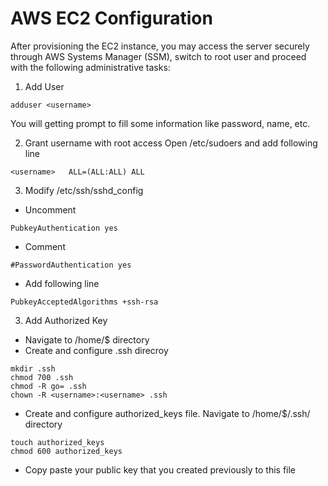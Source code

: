 # AWS EC2 Configuration

After provisioning the EC2 instance, you may access the server securely through AWS Systems Manager (SSM), switch to root user and proceed with the following administrative tasks:
1. Add User
```
adduser <username>
```
You will getting prompt to fill some information like password, name, etc.

2. Grant username with root access
Open /etc/sudoers and add following line
```
<username>   ALL=(ALL:ALL) ALL
```
3. Modify /etc/ssh/sshd_config
- Uncomment 
```
PubkeyAuthentication yes
```
- Comment
```
#PasswordAuthentication yes
```
- Add following line
```
PubkeyAcceptedAlgorithms +ssh-rsa
```
3. Add Authorized Key
- Navigate to /home/$<username> directory
- Create and configure .ssh direcroy
```
mkdir .ssh
chmod 700 .ssh
chmod -R go= .ssh
chown -R <username>:<username> .ssh
```
- Create and configure authorized_keys file. Navigate to /home/$<username>/.ssh/ directory
```
touch authorized_keys
chmod 600 authorized_keys
```
- Copy paste your public key that you created previously to this file